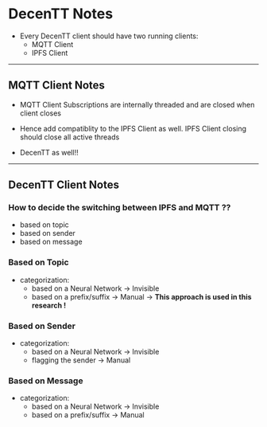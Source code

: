 # DecenTT Notes

- Every DecenTT client should have two running clients:
    - MQTT Client
    - IPFS Client


---

## MQTT Client Notes
- MQTT Client Subscriptions are internally threaded and are closed when client closes

- Hence add compatiblity to the IPFS Client as well. IPFS Client closing should close all active threads

- DecenTT as well!!

---

## DecenTT Client Notes

### How to decide the switching between IPFS and MQTT ??
- based on topic
- based on sender
- based on message

### Based on Topic
- categorization:
    - based on a Neural Network -> Invisible
    - based on a prefix/suffix -> Manual -> **This approach is used in this research !**

### Based on Sender
- categorization:
    - based on a Neural Network -> Invisible
    - flagging the sender -> Manual

### Based on Message
- categorization:
    - based on a Neural Network -> Invisible
    - based on a prefix/suffix -> Manual